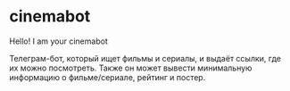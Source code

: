 # cinemabot
Hello! I am your cinemabot

Телеграм-бот, который ищет фильмы и сериалы, и выдаёт ссылки, где их можно посмотреть. Также он может вывести минимальную информацию о фильме/сериале, рейтинг и постер.
